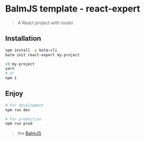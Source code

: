 # BalmJS template - react-expert
> A React project with router

## Installation

```sh
npm install -g balm-cli
balm init react-expert my-project

cd my-project
yarn
# or
npm i
```

## Enjoy

```sh
# For development
npm run dev

# For production
npm run prod
```

> thx [BalmJS](http://balmjs.com/)
